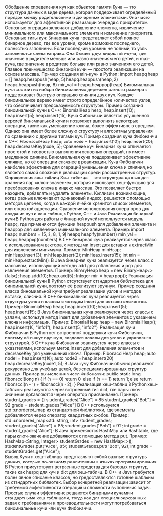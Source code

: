 Обобщение определения куч как объектов памяти
Куча — это структура данных в виде дерева, которая поддерживает определённый порядок между родительскими и дочерними элементами. Она часто используется для эффективной реализации очереди с приоритетом. Основные операции включают добавление элемента, извлечение минимального или максимального элемента и изменение приоритета.
Основные типы куч:
Бинарная куча представляет собой полное бинарное дерево, где все уровни, кроме возможно последнего, полностью заполнены. Если последний уровень не полный, то узлы заполняются слева направо. Она бывает двух видов: min-куча, где значение в родителе меньше или равно значениям его детей, и max-куча, где значение в родителе больше или равно значениям его детей. Главное преимущество бинарной кучи — простота реализации на основе массива.
Пример создания min-кучи в Python:
import heapq
heap = []
heapq.heappush(heap, 5)
heapq.heappush(heap, 2)
heapq.heappush(heap, 8)
min_val = heapq.heappop(heap) 
Биномиальная куча состоит из набора биномиальных деревьев разного размера и поддерживает быструю операцию слияния двух куч. Каждое биномиальное дерево имеет строго определённое количество узлов, что обеспечивает предсказуемость структуры.
Пример создания биномиальной кучи в C++:
BinomialHeap heap;
heap.insert(10);
heap.insert(5);
heap.insert(15);
Куча Фибоначчи является улучшенной версией биномиальной кучи и позволяет выполнять некоторые операции, такие как уменьшение ключа, более эффективно в среднем. Однако она имеет более сложную структуру и алгоритмы управления по сравнению с другими типами куч.
Пример создания кучи Фибоначчи в C++:
FibonacciHeap<int> heap;
auto node = heap.insert(10);
heap.insert(20);
heap.decreaseKey(node, 5);
Сравнение куч
Бинарная куча отличается простотой и скоростью выполнения основных операций, но имеет медленное слияние. Биномиальная куча поддерживает эффективное слияние, но её операции сложнее в реализации. Куча Фибоначчи наиболее эффективна для операций уменьшения ключа и слияния, но является самой сложной в реализации среди рассмотренных структур.
Определение хеш-таблиц
Хеш-таблица — это структура данных для хранения пар «ключ-значение», которая использует хеш-функцию для преобразования ключа в индекс массива. Это позволяет быстро находить, добавлять и удалять элементы. Коллизии, возникающие, когда разные ключи дают одинаковый индекс, решаются с помощью методов цепочек, когда в каждой ячейке хранится список элементов, или открытой адресации.
Сравнение использования операторов для создания куч и хеш-таблиц в Python, C++ и Java
Реализация бинарной кучи
В Python для работы с бинарной кучей используется модуль heapq, где применяются функции heappush для добавления элемента и heappop для извлечения минимального элемента. Пример:
import heapq
numbers = [5, 2, 8, 1, 9]
heapq.heapify(numbers)
min_val = heapq.heappop(numbers) 
В C++ бинарная куча реализуется через класс с использованием вектора, с методами insert для вставки и extractMin для извлечения минимума. Пример:
MinHeap<int> minHeap;
minHeap.insert(3);
minHeap.insert(2);
minHeap.insert(15);
int min = minHeap.extractMin(); 
В Java бинарная куча реализуется через класс с массивом, использующий методы add для добавления и pop для извлечения элементов. Пример:
BinaryHeap<Integer> heap = new BinaryHeap<>(false);
heap.add(10);
heap.add(5);
Integer min = heap.pop(); 
Реализация биномиальной кучи
В Python отсутствует стандартная библиотека для биномиальной кучи, поэтому её реализуют вручную. Пример создания класса биномиальной кучи требует реализации узлов и методов вставки, слияния.
В C++ биномиальная куча реализуется через структуры узлов и классы с методом insert для вставки элементов. Пример:
BinomialHeap heap;
heap.insert(10);
heap.insert(5);
heap.insert(15);
В Java биномиальная куча реализуется через классы с узлами, используя метод insert для добавления элементов с указанием ключа и информации. Пример:
BinomialHeap heap = new BinomialHeap();
heap.insert(10, "info1");
heap.insert(5, "info2");
Реализация кучи Фибоначчи
В Python нет встроенной поддержки кучи Фибоначчи, поэтому её пишут вручную, создавая классы для узлов и управления структурой.
В C++ куча Фибоначчи реализуется через классы с указателями, используя метод insert для добавления элементов и decreaseKey для уменьшения ключа. Пример:
FibonacciHeap<int> heap;
auto node1 = heap.insert(10);
auto node2 = heap.insert(20);
heap.decreaseKey(node1, 5);
В Java кучу Фибоначчи обычно реализуют рекурсивно для учебных целей, без специализированных структур данных. Пример вычисления чисел Фибоначчи:
public static long fibonacci(long n) {
    if (n == 0) return 0;
    else if (n == 1) return 1;
    else return fibonacci(n - 1) + fibonacci(n - 2);
}
Реализация хеш-таблиц
В Python хеш-таблицы реализуются через встроенный тип dict, где пары ключ-значение добавляются через оператор присваивания. Пример:
student_grades = {}
student_grades["Alice"] = 85
student_grades["Bob"] = 92
grade = student_grades["Alice"] 
В C++ используется std::unordered_map из стандартной библиотеки, где элементы добавляются через оператор квадратных скобок. Пример:
std::unordered_map<std::string, int> student_grades;
student_grades["Alice"] = 85;
student_grades["Bob"] = 92;
int grade = student_grades["Alice"]; 
В Java применяются HashMap или Hashtable, где пары ключ-значение добавляются с помощью метода put. Пример:
HashMap<String, Integer> studentGrades = new HashMap<>();
studentGrades.put("Alice", 85);
studentGrades.put("Bob", 92);
int grade = studentGrades.get("Alice");  
Вывод
Кучи и хеш-таблицы представляют собой важные структуры данных, которые по-разному реализованы в языках программирования. В Python присутствуют встроенные средства для базовых структур, такие как heapq для куч и dict для хеш-таблиц. В C++ и Java требуется более явное описание классов, но предоставляются готовые шаблоны из стандартных библиотек. Выбор конкретной реализации зависит от требуемой эффективности операций и сложности выполнения задач. Простые случаи эффективно решаются бинарными кучами и стандартными хеш-таблицами, тогда как для специализированных задач с требованиями к производительности могут потребоваться биномиальные кучи или кучи Фибоначчи.
